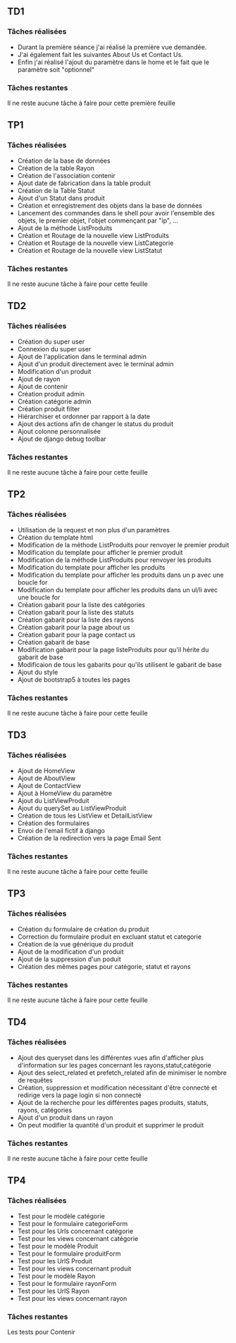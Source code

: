 ## TD1
### Tâches réalisées

* Durant la première séance j'ai réalisé la première vue demandée.
* J'ai également fait les suivantes About Us et Contact Us.
* Enfin j'ai réalisé l'ajout du paramètre dans le home et le fait que le paramètre soit "optionnel"

### Tâches restantes

Il ne reste aucune tâche à faire pour cette première feuille

## TP1
### Tâches réalisées

* Création de la base de données
* Création de la table Rayon
* Création de l'association contenir
* Ajout date de fabrication dans la table produit
* Création de la Table Statut
* Ajout d'un Statut dans produit
* Création et enregistrement des objets dans la base de données
* Lancement des commandes dans le shell pour avoir l'ensemble des objets, le premier objet, l'objet commençant par "ip", ...
* Ajout de la méthode ListProduits
* Création et Routage de la nouvelle view ListProduits
* Création et Routage de la nouvelle view ListCategorie
* Création et Routage de la nouvelle view ListStatut

### Tâches restantes

Il ne reste aucune tâche à faire pour cette feuille

## TD2
### Tâches réalisées

* Création du super user
* Connexion du super user
* Ajout de l'application dans le terminal admin
* Ajout d'un produit directement avec le terminal admin
* Modification d'un produit
* Ajout de rayon
* Ajout de contenir
* Création produit admin
* Création catégorie admin
* Création produit filter
* Hiérarchiser et ordonner par rapport à la date
* Ajout des actions afin de changer le status du produit
* Ajout colonne personnalisée
* Ajout de django debug toolbar

### Tâches restantes

Il ne reste aucune tâche à faire pour cette feuille

## TP2
### Tâches réalisées

* Utilisation de la request et non plus d'un paramètres
* Création du template html
* Modification de la méthode ListProduits pour renvoyer le premier produit
* Modification du template pour afficher le premier produit
* Modification de la méthode ListProduits pour renvoyer les produits
* Modification du template pour afficher les produits
* Modification du template pour afficher les produits dans un p avec une boucle for
* Modification du template pour afficher les produits dans un ul/li avec une boucle for
* Création gabarit pour la liste des catégories
* Création gabarit pour la liste des statuts
* Création gabarit pour la liste des rayons
* Création gabarit pour la page about us
* Création gabarit pour la page contact us
* Création gabarit de base 
* Modification gabarit pour la page listeProduits pour qu'il hérite du gabarit de base
* Modificaion de tous les gabarits pour qu'ils utilisent le gabarit de base
* Ajout du style 
* Ajout de bootstrap5 à toutes les pages

### Tâches restantes

Il ne reste aucune tâche à faire pour cette feuille

## TD3
### Tâches réalisées

* Ajout de HomeView
* Ajout de AboutView
* Ajout de ContactView
* Ajout à HomeView du paramètre
* Ajout du ListViewProduit
* Ajout du querySet au ListViewProduit
* Création de tous les ListView et DetailListView
* Création des formulaires
* Envoi de l'email fictif à django
* Création de la redirection vers la page Email Sent

### Tâches restantes

Il ne reste aucune tâche à faire pour cette feuille

## TP3
### Tâches réalisées

* Création du formulaire de création du produit
* Correction du formulaire produit en excluant statut et categorie
* Création de la vue générique du produit
* Ajout de la modification d'un produit
* Ajout de la suppression d'un poduit
* Création des mêmes pages pour catégorie, statut et rayons

### Tâches restantes

Il ne reste aucune tâche à faire pour cette feuille

## TD4
### Tâches réalisées

* Ajout des queryset dans les différentes vues afin d'afficher plus d'information sur les pages concernant les rayons,statut,catégorie
* Ajout des select_related et prefetch_related afin de minimiser le nombre de requêtes
* Création, suppression et modification nécessitant d'être connecté  et redirige vers la page login si non connecté
* Ajout de la recherche pour les différentes pages produits, statuts, rayons, catégories
* Ajout d'un produit dans un rayon 
* On peut modifier la quantité d'un produit et supprimer le produit

### Tâches restantes

Il ne reste aucune tâche à faire pour cette feuille

## TP4
### Tâches réalisées

* Test pour le modèle catégorie
* Test pour le formulaire categorieForm
* Test pour les Urls concernant catégorie
* Test pour les views concernant catégorie
* Test pour le modèle Produit
* Test pour le formulaire produitForm
* Test pour les UrlS Produit
* Test pour les views concernant produit
* Test pour le modèle Rayon
* Test pour le formulaire rayonForm
* Test pour les UrlS Rayon
* Test pour les views concernant rayon

### Tâches restantes

Les tests pour Contenir
